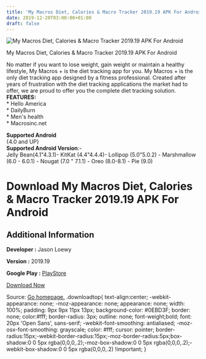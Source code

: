 ```yaml
---
title: 'My Macros Diet, Calories & Macro Tracker 2019.19 APK For Android'
date: 2019-12-20T03:00:00+01:00
draft: false
---
```


![My Macros Diet, Calories & Macro Tracker 2019.19 APK For Android](https://i0.wp.com/apkhome.net/wp-content/uploads/2019/12/My-Macros-Diet-Calories-Macro-Tracker-2019.19.png "My Macros Diet, Calories & Macro Tracker 2019.19 APK For Android")

  

My Macros Diet, Calories & Macro Tracker 2019.19 APK For Android

No matter if you want to lose weight, gain weight or maintain a healthy lifestyle, My Macros + is the diet tracking app for you. My Macros + is the only diet tracking app designed by a fitness professional. Created after years of frustration with the diet tracking applications the market had to offer, we are proud to offer you the complete diet tracking solution.  
**FEATURES:**  
\* Hello America  
\* DailyBurn  
\* Men's health  
\* Macrosinc.net

**Supported Android**  
{4.0 and UP}  
**Supported Android Version**:-  
Jelly Bean(4.1"4.3.1)- KitKat (4.4"4.4.4)- Lollipop (5.0"5.0.2) - Marshmallow (6.0 - 6.0.1) - Nougat (7.0 " 7.1.1) - Oreo (8.0-8.1) - Pie (9.0)

Download My Macros Diet, Calories & Macro Tracker 2019.19 APK For Android
=========================================================================

Additional Information
----------------------

**Developer :** Jason Loewy

**Version :** 2019.19

**Google Play :** [PlayStore](https://play.google.com/store/apps/details?id=mymacros.com.mymacros)

  

[Download Now](https://store4app.co/post/my-macros-diet-calories-amp-macro-tracker-2019-19-apk-for-android_1576787878)

  
Source: [Go homepage.](https://store4app.co/post/my-macros-diet-calories-amp-macro-tracker-2019-19-apk-for-android_1576787878) .downloadtop{ text-align:center; -webkit-appearance: none; -moz-appearance: none; appearance: none; width: 100%; padding: 9px 9px 11px 13px; background-color: #0EBD3F; border: none; color:#fff; border-radius: 3px; outline: none; font-weight;bold; font: 20px 'Open Sans', sans-serif; -webkit-font-smoothing: antialiased; -moz-osx-font-smoothing: grayscale; color: #fff; cursor: pointer; border-radius:15px;-webkit-border-radius:15px;-moz-border-radius:5px;box-shadow:0 0 5px rgba(0,0,0,.2);-moz-box-shadow:0 0 5px rgba(0,0,0,.2);-webkit-box-shadow:0 0 5px rgba(0,0,0,.2) !important; }